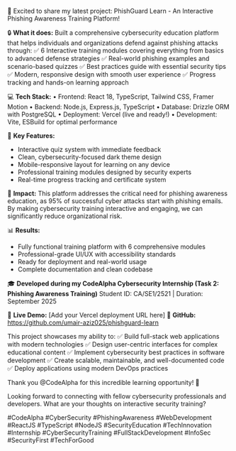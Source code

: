 🎣 Excited to share my latest project: PhishGuard Learn - An Interactive Phishing Awareness Training Platform!

🔒 **What it does:**
Built a comprehensive cybersecurity education platform that helps individuals and organizations defend against phishing attacks through:
✅ 6 Interactive training modules covering everything from basics to advanced defense strategies
✅ Real-world phishing examples and scenario-based quizzes
✅ Best practices guide with essential security tips
✅ Modern, responsive design with smooth user experience
✅ Progress tracking and hands-on learning approach

💻 **Tech Stack:**
• Frontend: React 18, TypeScript, Tailwind CSS, Framer Motion
• Backend: Node.js, Express.js, TypeScript
• Database: Drizzle ORM with PostgreSQL
• Deployment: Vercel (live and ready!)
• Development: Vite, ESBuild for optimal performance

🎯 **Key Features:**
- Interactive quiz system with immediate feedback
- Clean, cybersecurity-focused dark theme design
- Mobile-responsive layout for learning on any device
- Professional training modules designed by security experts
- Real-time progress tracking and certificate system

🚀 **Impact:** 
This platform addresses the critical need for phishing awareness education, as 95% of successful cyber attacks start with phishing emails. By making cybersecurity training interactive and engaging, we can significantly reduce organizational risk.

📊 **Results:**
- Fully functional training platform with 6 comprehensive modules
- Professional-grade UI/UX with accessibility standards
- Ready for deployment and real-world usage
- Complete documentation and clean codebase

🎓 **Developed during my CodeAlpha Cybersecurity Internship (Task 2: Phishing Awareness Training)**
Student ID: CA/SE1/2521 | Duration: September 2025

🔗 **Live Demo:** [Add your Vercel deployment URL here]
🔗 **GitHub:** https://github.com/umair-aziz025/phishguard-learn

This project showcases my ability to:
✅ Build full-stack web applications with modern technologies
✅ Design user-centric interfaces for complex educational content
✅ Implement cybersecurity best practices in software development
✅ Create scalable, maintainable, and well-documented code
✅ Deploy applications using modern DevOps practices

Thank you @CodeAlpha for this incredible learning opportunity! 🙏

Looking forward to connecting with fellow cybersecurity professionals and developers. What are your thoughts on interactive security training? 

#CodeAlpha #CyberSecurity #PhishingAwareness #WebDevelopment #ReactJS #TypeScript #NodeJS #SecurityEducation #TechInnovation #Internship #CyberSecurityTraining #FullStackDevelopment #InfoSec #SecurityFirst #TechForGood
